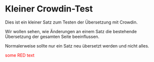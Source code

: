 # Kleiner Crowdin-Test

Dies ist ein kleiner Satz zum Testen der Übersetzung mit Crowdin.

Wir wollen sehen, wie Änderungen an einem Satz die bestehende Übersetzung der gesamten Seite beeinflussen.

Normalerweise sollte nur ein Satz neu übersetzt werden und nicht alles.

<span style="color:red">some RED text</span>
